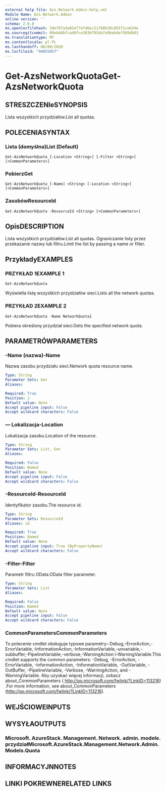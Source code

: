 ```yaml
---
external help file: Azs.Network.Admin-help.xml
Module Name: Azs.Network.Admin
online version: ''
schema: 2.0.0
ms.openlocfilehash: 3def97a3e02e77efd6ec21768b30c855f1ceb34e
ms.sourcegitcommit: 09eb4dbfcad6fce303b793dafe9bebdef589db03
ms.translationtype: MT
ms.contentlocale: pl-PL
ms.lasthandoff: 08/08/2020
ms.locfileid: "94055957"
---
```

# <span data-ttu-id="899f7-101">Get-AzsNetworkQuota</span><span class="sxs-lookup"><span data-stu-id="899f7-101">Get-AzsNetworkQuota</span></span>

## <span data-ttu-id="899f7-102">STRESZCZENIe</span><span class="sxs-lookup"><span data-stu-id="899f7-102">SYNOPSIS</span></span>
<span data-ttu-id="899f7-103">Lista wszystkich przydziałów.</span><span class="sxs-lookup"><span data-stu-id="899f7-103">List all quotas.</span></span>

## <span data-ttu-id="899f7-104">POLECENIA</span><span class="sxs-lookup"><span data-stu-id="899f7-104">SYNTAX</span></span>

### <span data-ttu-id="899f7-105">Lista (domyślna)</span><span class="sxs-lookup"><span data-stu-id="899f7-105">List (Default)</span></span>
```
Get-AzsNetworkQuota [-Location <String>] [-Filter <String>] [<CommonParameters>]
```

### <span data-ttu-id="899f7-106">Pobierz</span><span class="sxs-lookup"><span data-stu-id="899f7-106">Get</span></span>
```
Get-AzsNetworkQuota [-Name] <String> [-Location <String>] [<CommonParameters>]
```

### <span data-ttu-id="899f7-107">Zasobów</span><span class="sxs-lookup"><span data-stu-id="899f7-107">ResourceId</span></span>
```
Get-AzsNetworkQuota -ResourceId <String> [<CommonParameters>]
```

## <span data-ttu-id="899f7-108">Opis</span><span class="sxs-lookup"><span data-stu-id="899f7-108">DESCRIPTION</span></span>
<span data-ttu-id="899f7-109">Lista wszystkich przydziałów.</span><span class="sxs-lookup"><span data-stu-id="899f7-109">List all quotas.</span></span>
<span data-ttu-id="899f7-110">Ograniczanie listy przez przekazanie nazwy lub filtru.</span><span class="sxs-lookup"><span data-stu-id="899f7-110">Limit the list by passing a name or filter.</span></span>

## <span data-ttu-id="899f7-111">Przykłady</span><span class="sxs-lookup"><span data-stu-id="899f7-111">EXAMPLES</span></span>

### <span data-ttu-id="899f7-112">PRZYKŁAD 1</span><span class="sxs-lookup"><span data-stu-id="899f7-112">EXAMPLE 1</span></span>
```
Get-AzsNetworkQuota
```

<span data-ttu-id="899f7-113">Wyświetla listę wszystkich przydziałów sieci.</span><span class="sxs-lookup"><span data-stu-id="899f7-113">Lists all the  network quotas.</span></span>

### <span data-ttu-id="899f7-114">PRZYKŁAD 2</span><span class="sxs-lookup"><span data-stu-id="899f7-114">EXAMPLE 2</span></span>
```
Get-AzsNetworkQuota -Name NetworkQuota1
```

<span data-ttu-id="899f7-115">Pobiera określony przydział sieci.</span><span class="sxs-lookup"><span data-stu-id="899f7-115">Gets the specified network quota.</span></span>

## <span data-ttu-id="899f7-116">PARAMETRÓW</span><span class="sxs-lookup"><span data-stu-id="899f7-116">PARAMETERS</span></span>

### <span data-ttu-id="899f7-117">-Name (nazwa)</span><span class="sxs-lookup"><span data-stu-id="899f7-117">-Name</span></span>
<span data-ttu-id="899f7-118">Nazwa zasobu przydziału sieci.</span><span class="sxs-lookup"><span data-stu-id="899f7-118">Network quota resource name.</span></span>

```yaml
Type: String
Parameter Sets: Get
Aliases:

Required: True
Position: 1
Default value: None
Accept pipeline input: False
Accept wildcard characters: False
```

### <span data-ttu-id="899f7-119">— Lokalizacja</span><span class="sxs-lookup"><span data-stu-id="899f7-119">-Location</span></span>
<span data-ttu-id="899f7-120">Lokalizacja zasobu.</span><span class="sxs-lookup"><span data-stu-id="899f7-120">Location of the resource.</span></span>

```yaml
Type: String
Parameter Sets: List, Get
Aliases:

Required: False
Position: Named
Default value: None
Accept pipeline input: False
Accept wildcard characters: False
```

### <span data-ttu-id="899f7-121">-ResourceId</span><span class="sxs-lookup"><span data-stu-id="899f7-121">-ResourceId</span></span>
<span data-ttu-id="899f7-122">Identyfikator zasobu.</span><span class="sxs-lookup"><span data-stu-id="899f7-122">The resource id.</span></span>

```yaml
Type: String
Parameter Sets: ResourceId
Aliases: id

Required: True
Position: Named
Default value: None
Accept pipeline input: True (ByPropertyName)
Accept wildcard characters: False
```

### <span data-ttu-id="899f7-123">-Filter</span><span class="sxs-lookup"><span data-stu-id="899f7-123">-Filter</span></span>
<span data-ttu-id="899f7-124">Parametr filtru OData.</span><span class="sxs-lookup"><span data-stu-id="899f7-124">OData filter parameter.</span></span>

```yaml
Type: String
Parameter Sets: List
Aliases:

Required: False
Position: Named
Default value: None
Accept pipeline input: False
Accept wildcard characters: False
```

### <span data-ttu-id="899f7-125">CommonParameters</span><span class="sxs-lookup"><span data-stu-id="899f7-125">CommonParameters</span></span>
<span data-ttu-id="899f7-126">To polecenie cmdlet obsługuje typowe parametry:-Debug,-ErrorAction,-ErrorVariable,-InformationAction,-InformationVariable,-unvariable,-subbuffer,-PipelineVariable,-verbose,-WarningAction i-WarningVariable.</span><span class="sxs-lookup"><span data-stu-id="899f7-126">This cmdlet supports the common parameters: -Debug, -ErrorAction, -ErrorVariable, -InformationAction, -InformationVariable, -OutVariable, -OutBuffer, -PipelineVariable, -Verbose, -WarningAction, and -WarningVariable.</span></span> <span data-ttu-id="899f7-127">Aby uzyskać więcej informacji, zobacz about_CommonParameters ( http://go.microsoft.com/fwlink/?LinkID=113216) .</span><span class="sxs-lookup"><span data-stu-id="899f7-127">For more information, see about_CommonParameters (http://go.microsoft.com/fwlink/?LinkID=113216).</span></span>

## <span data-ttu-id="899f7-128">WEJŚCIOWE</span><span class="sxs-lookup"><span data-stu-id="899f7-128">INPUTS</span></span>

## <span data-ttu-id="899f7-129">WYSYŁA</span><span class="sxs-lookup"><span data-stu-id="899f7-129">OUTPUTS</span></span>

### <span data-ttu-id="899f7-130">Microsoft. AzureStack. Management. Network. admin. modele. przydział</span><span class="sxs-lookup"><span data-stu-id="899f7-130">Microsoft.AzureStack.Management.Network.Admin.Models.Quota</span></span>

## <span data-ttu-id="899f7-131">INFORMACYJN</span><span class="sxs-lookup"><span data-stu-id="899f7-131">NOTES</span></span>

## <span data-ttu-id="899f7-132">LINKI POKREWNE</span><span class="sxs-lookup"><span data-stu-id="899f7-132">RELATED LINKS</span></span>
